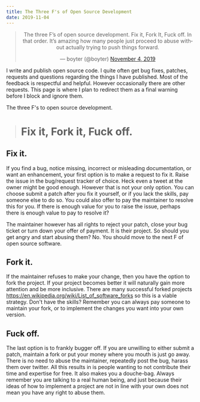 ```yaml
---
title: The Three F's of Open Source Development
date: 2019-11-04
---
```


<center>
<blockquote class="twitter-tweet"><p lang="en" dir="ltr">The three F’s of open source development. Fix it, Fork It, Fuck off. In that order. It’s amazing how many people just proceed to abuse without actually trying to push things forward.</p>&mdash; boyter (@boyter) <a href="https://twitter.com/boyter/status/1191464878835298304?ref_src=twsrc%5Etfw">November 4, 2019</a></blockquote> <script async src="https://platform.twitter.com/widgets.js" charset="utf-8"></script>
</center>

I write and publish open source code. I quite often get bug fixes, patches, requests and questions regarding the things I have published. Most of the feedback is respectful and helpful. However occasionally there are other requests. This page is where I plan to redirect them as a final warning before I block and ignore them.

The three F's to open source development.

> # Fix it, Fork it, Fuck off.

## Fix it.

If you find a bug, notice missing, incorrect or misleading documentation, or want an enhancement, your first option is to make a request to fix it. Raise the issue in the bug/request tracker of choice. Heck even a tweet at the owner might be good enough. However that is not your only option. You can choose submit a patch after you fix it yourself, or if you lack the skills, pay someone else to do so. You could also offer to pay the maintainer to resolve this for you. If there is enough value for you to raise the issue, perhaps there is enough value to pay to resolve it?

The maintainer however has all rights to reject your patch, close your bug ticket or turn down your offer of payment. It is their project. So should you get angry and start abusing them? No. You should move to the next F of open source software.

## Fork it.

If the maintainer refuses to make your change, then you have the option to fork the project. If your project becomes better it will naturally gain more attention and be more inclusive. There are many successful forked projects https://en.wikipedia.org/wiki/List_of_software_forks so this is a viable strategy. Don't have the skills? Remember you can always pay someone to maintain your fork, or to implement the changes you want into your own version.

## Fuck off.

The last option is to frankly bugger off. If you are unwilling to either submit a patch, maintain a fork or put your money where you mouth is just go away. There is no need to abuse the maintainer, repeatedly post the bug, harass them over twitter. All this results in is people wanting to not contribute their time and expertise for free. It also makes you a douche-bag. Always remember you are talking to a real human being, and just because their ideas of how to implement a project are not in line with your own does not mean you have any right to abuse them.

